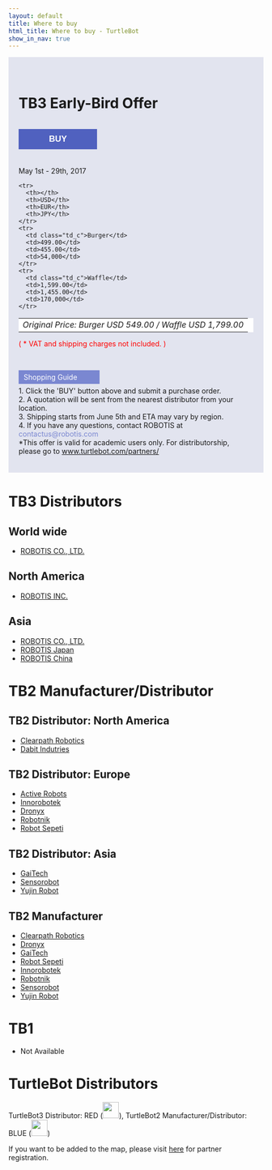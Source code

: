 ```yaml
---
layout: default
title: Where to buy
html_title: Where to buy - TurtleBot
show_in_nav: true
---
```


<style>
  .event_box { background-color:#e2e4ef; padding:20px; margin-bottom:40px; }
  .btn_box { padding:10px 60px; background-color:#5061bf; color:#ffffff; font-weight:bold; font-size:1.2em; border:0px; margin-bottom:20px;  }
  .early-bird  {background-color:#ffffff; margin-bottom: 0px; }
  .early-bird th {text-align:center; }
  .early-bird td {text-align:right; }
  .early-bird .td_l {text-align:left; }
  .early-bird .td_c {text-align:center; }
</style>

<div class="event_box">

  <h1 id="tb3-distributors"  style="padding:15px 0;">TB3 Early-Bird Offer</h1>

  <button onclick="window.open( 'https://goo.gl/forms/BRTL7Bu4L7RcCJAa2', '_blank') " target="_blank"  class="btn_box">BUY</button>

  <p>May 1st - 29th, 2017</p>

  <table class="table table-bordered early-bird">
    <tr>
      <td colspan=4 class='td_l'><i>Original Price: Burger USD 549.00 /  Waffle USD 1,799.00</i></td>
    </tr>

    <tr>
      <th></th>
      <th>USD</th>
      <th>EUR</th>
      <th>JPY</th>
    </tr>
    <tr>
      <td class="td_c">Burger</td>
      <td>499.00</td>
      <td>455.00</td>
      <td>54,000</td>
    </tr>
    <tr>
      <td class="td_c">Waffle</td>
      <td>1,599.00</td>
      <td>1,455.00</td>
      <td>170,000</td>
    </tr>
  </table>

  <p style="color:#ff0000;padding-bottom: 30px;">( * VAT and shipping charges not included. )</p>

  <p style="line-height:1.6em;">
    <div style="background-color:#7a87d1; padding:5px 10px; color:#ffffff;width:140px; margin:5px 0; ">Shopping Guide</div>
    1. Click the 'BUY' button above and submit a purchase order. </br>
    2. A quotation will be sent from the nearest distributor from your location. </br>
    3. Shipping starts from June 5th and ETA may vary by region. </br>
    4. If you have any questions, contact ROBOTIS at <span style="color:#7a87d1;">contactus@robotis.com </span></br>
    *This offer is valid for academic users only. For distributorship, please go to <a href="http://www.turtlebot.com/partners/" target="_blank">www.turtlebot.com/partners/</a>
  </p>

</div>

# TB3 Distributors

## World wide
- <a href="http://en.robotis.com/">ROBOTIS CO., LTD.</a>

## North America
- <a href="http://robotis.us/">ROBOTIS INC.</a>

## Asia
- <a href="http://www.robotis.com/">ROBOTIS CO., LTD.</a>
- <a href="http://jp.robotis.com/">ROBOTIS Japan</a>
- <a href="http://cn.robotis.com/">ROBOTIS China</a>

# TB2 Manufacturer/Distributor

## TB2 Distributor: North America

- <a href="http://www.clearpathrobotics.com/turtlebot_2">Clearpath Robotics</a>
- <a href="http://dabit.industries/">Dabit Indutries</a>

## TB2 Distributor: Europe

- <a href="http://www.active-robots.com/brands/turtlebot">Active Robots</a>
- <a href="http://inrobotek.com.tr/ProductWithTab.aspx?MenuID=28">Innorobotek</a>
- <a href="http://www.dronyx.com/">Dronyx</a>
- <a href="http://www.robotnik.eu/mobile-robots/turtlebot-ros/">Robotnik</a>
- <a href="http://www.robotsepeti.com/arama/turtlebot">Robot Sepeti</a>

## TB2 Distributor: Asia

- <a href="http://www.gaitech.hk/">GaiTech</a>
- <a href="http://www.sensorobots.net/">Sensorobot</a>
- <a href="http://garage.yujinrobot.com/">Yujin Robot</a>

## TB2 Manufacturer

- <a href="http://www.clearpathrobotics.com/turtlebot_2">Clearpath Robotics</a>
- <a href="http://www.dronyx.com/">Dronyx</a>
- <a href="http://www.gaitech.hk/">GaiTech</a>
- <a href="http://www.gilbo.com.tr/">Robot Sepeti</a>
- <a href="http://inrobotek.com.tr/Entry.aspx?MenuID=1">Innorobotek</a>
- <a href="http://robotnik.es/en">Robotnik</a>
- <a href="http://www.sensorobots.net/">Sensorobot</a>
- <a href="http://kobuki.yujinrobot.com/">Yujin Robot</a>

# TB1

- Not Available

# TurtleBot Distributors

TurtleBot3 Distributor: RED (<img id="pin red" src="{{ site.baseurl }}/assets/images/pin_r.png" alt="" height="32px" />), TurtleBot2 Manufacturer/Distributor: BLUE (<img id="pin blue" src="{{ site.baseurl }}/assets/images/pin_b.png" alt="" height="32px" />)

If you want to be added to the map, please visit <a href="{{ site.baseurl }}/partners">here</a> for partner registration.

<script type="text/javascript" src="https://embed.github.com/view/geojson/turtlebot/map/master/Distributors.geojson"></script>
